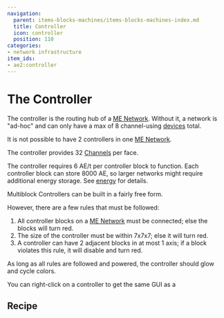 ```yaml
---
navigation:
  parent: items-blocks-machines/items-blocks-machines-index.md
  title: Controller
  icon: controller
  position: 110
categories:
- network infrastructure
item_ids:
- ae2:controller
---
```


# The Controller

<BlockImage id="controller" p:state="online" scale="8" />

The controller is the routing hub of a [ME Network](../ae2-mechanics/me-network-connections.md).
Without it, a network is "ad-hoc" and can only have a max of 8 channel-using [devices](../ae2-mechanics/devices.md) total.

It is not possible to have 2 controllers in one [ME Network](../ae2-mechanics/me-network-connections.md).

The controller provides 32 [Channels](../ae2-mechanics/channels.md) per face.

The controller requires 6 AE/t per controller block to
function. Each controller block can store 8000 AE, so larger networks might require additional
energy storage. See [energy](../ae2-mechanics/energy.md) for details.

Multiblock Controllers can be built in a fairly free form.

<GameScene zoom="2" background="transparent">
  <ImportStructure src="../assets/assemblies/controllers.snbt" />
  <IsometricCamera yaw="195" pitch="30" />
</GameScene>

However, there are a few rules that must be followed:

1.  All controller blocks on a [ME Network](../ae2-mechanics/me-network-connections.md) must be connected; else the blocks will turn red.
2.  The size of the controller must be within 7x7x7; else it will turn red.
3.  A controller can have 2 adjacent blocks in at most 1 axis; if a block violates this rule, it will disable and turn red.

<GameScene zoom="2" background="transparent">
  <ImportStructure src="../assets/assemblies/controller_rules.snbt" />
  <IsometricCamera yaw="195" pitch="30" />
</GameScene>

As long as all rules are followed and powered, the controller should glow and
cycle colors.

You can right-click on a controller to get the same GUI as a <ItemLink id="network_tool" />

## Recipe

<RecipeFor id="controller" />
